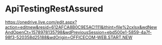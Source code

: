 # ApiTestingRestAssured
https://onedrive.live.com/edit.aspx?action=editnew&resid=612AFCA8B0C9E5AC!111&ithint=file%2cxlsx&wdNewAndOpenCt=1578978135798&wdPreviousSession=ebd500e1-5859-4a7f-98f3-520358d25188&wdOrigin=OFFICECOM-WEB.START.NEW
